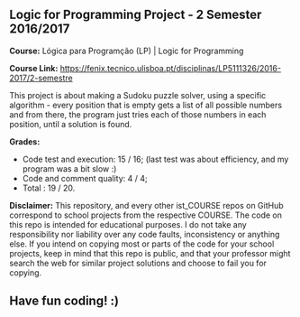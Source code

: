 ## Logic for Programming Project - 2 Semester 2016/2017 ##

**Course:** Lógica para Programção (LP) | Logic for Programming

**Course Link:** https://fenix.tecnico.ulisboa.pt/disciplinas/LP5111326/2016-2017/2-semestre

This project is about making a Sudoku puzzle solver, using a specific algorithm - every position that is empty gets a list of all possible numbers and from there, the program just tries each of those numbers in each position, until a solution is found.

**Grades:** 
* Code test and execution: 15 / 16; (last test was about efficiency, and my program was a bit slow :)
* Code and comment quality: 4 / 4;
* Total : 19 / 20.

**Disclaimer:**
This repository, and every other ist_COURSE repos on GitHub correspond to school projects from the respective COURSE. The code on this repo is intended for educational purposes. I do not take any responsibility nor liability over any code faults, inconsistency or anything else. If you intend on copying most or parts of the code for your school projects, keep in mind that this repo is public, and that your professor might search the web for similar project solutions and choose to fail you for copying.


## Have fun coding! :)
